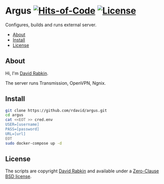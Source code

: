# Argus [![Hits-of-Code](https://hitsofcode.com/github/rdavid/argus?branch=master)](https://hitsofcode.com/view/github/rdavid/argus?branch=master) [![License](https://img.shields.io/badge/license-0BSD-green)](https://github.com/rdavid/argus/blob/master/LICENSE)
Configures, builds and runs external server.

* [About](#about)
* [Install](#install)
* [License](#license)

## About
Hi, I'm [David Rabkin](http://cv.rabkin.co.il).

The server runs Transmission, OpenVPN, Ngnix.

## Install
```sh
git clone https://github.com/rdavid/argus.git
cd argus
cat <<EOT >> cred.env
USER=[username]
PASS=[password]
URL=[url]
EOT
sudo docker-compose up -d
```
## License
The scripts are copyright [David Rabkin](http://cv.rabkin.co.il) and available
under a [Zero-Clause BSD license](https://github.com/rdavid/argus/blob/master/LICENSE).

